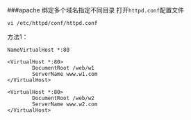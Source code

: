 ###apache 绑定多个域名指定不同目录
打开`httpd.conf`配置文件

    vi /etc/httpd/conf/httpd.conf

方法1：

    NameVirtualHost *:80
    
    <VirtualHost *:80>
            DocumentRoot /web/w1
            ServerName www.w1.com
    </VirtualHost>
    
    <VirtualHost *:80>
            DocumentRoot /web/w2
            ServerName www.w2.com
    </VirtualHost>
